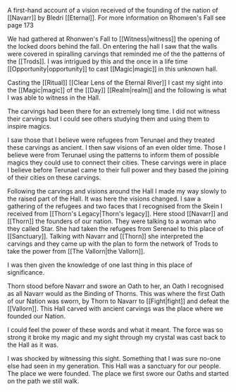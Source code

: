 A first-hand account of a vision received of the founding of the nation of [[Navarr]] by Bledri [[Eternal]]. For more information on Rhonwen's Fall see page 173

We had gathered at Rhonwen's Fall to [[Witness|witness]] the opening of the locked doors behind the fall. On entering the hall I saw that the walls were covered in spiralling carvings that reminded me of the the patterns of the [[Trods]]. I was intrigued by this and the once in a life time [[Opportunity|opportunity]] to cast [[Magic|magic]] in this unknown hall.

Casting the [[Ritual]] [[Clear Lens of the Eternal River]] I cast my sight into the [[Magic|magic]] of the [[Day]] [[Realm|realm]] and the following is what I was able to witness in the Hall.

The carvings had been there for an extremely long time. I did not witness their carvings but I could see others studying them and using them to inspire magics.

I saw those that I believe were refugees from Terunael and they treated these carvings as ancient. I then saw visions of an even older time. Those I believe were from Terunael using the patterns to inform them of possible magics they could use to connect their cities. These carvings were in place I believe before Terunael came to their full power and they based the joining of their cities on these carvings.

Following the carvings and visions around the Hall I made my way slowly to the raised part of the Hall. It was here the visions changed. I saw a gathering of the refugees and two faces that I recognised from the Skein I received from [[Thorn's Legacy|Thorn's legacy]]. Here stood [[Navarr]] and [[Thorn]] the founders of our nation. They were talking to a woman who they called Star. She had taken the refugees from Serenael to this place of [[Sanctuary]]. Talking with Navarr and [[Thorn]] she interpreted the carvings and they came up with the plan to form the network of Trods to take the power from [[The Vallorn|the Vallorn]].

I was then given the knowledge of one last thing in this place of significance.

Thorn stood before Navarr and swore an Oath to her, an Oath I recognised as all Navarr would as the Binding of Thorns. This was where the first Oath of our Nation was sworn, by Thorn to Navarr to [[Fight|fight]] and defeat the [[Vallorn]]. This Hall carved with ancient carvings was the place where we founded our Nation.

I could feel the power of these words and what it meant. The force was so strong it broke my magic and my sight through my crystal was cast back to the Hall as it was.

I was shocked by witnessing this sight. Something that I was sure no-one else had seen in my generation. This Hall was a sanctuary for our people. The place we were founded. The place we first swore our Oaths and started on the path we still walk.
